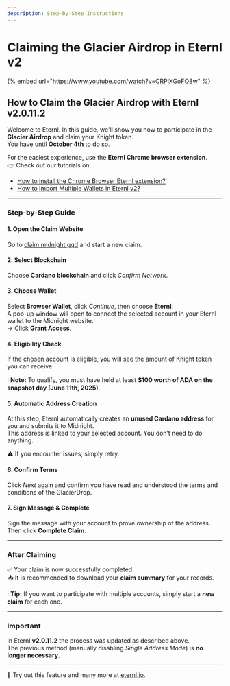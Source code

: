 ```yaml
---
description: Step-by-Step Instructions
---
```


# Claiming the Glacier Airdrop in Eternl v2

{% embed url="https://www.youtube.com/watch?v=CRPlXGoFO8w" %}

## How to Claim the Glacier Airdrop with Eternl v2.0.11.2

Welcome to Eternl. In this guide, we'll show you how to participate in the **Glacier Airdrop** and claim your Knight token.\
You have until **October 4th** to do so.

For the easiest experience, use the **Eternl Chrome browser extension**.\
👉 Check out our tutorials on:

* [How to install the Chrome Browser Eternl extension?](https://www.youtube.com/watch?v=TuIYDx2_0nA)
* [How to Import Multiple Wallets in Eternl v2?](https://www.youtube.com/watch?v=fXevC1U2OFg)

***

### Step-by-Step Guide

#### 1. Open the Claim Website

Go to [claim.midnight.ggd](https://claim.midnight.ggd) and start a new claim.

#### 2. Select Blockchain

Choose **Cardano blockchain** and click _Confirm Network_.

#### 3. Choose Wallet

Select **Browser Wallet**, click _Continue_, then choose **Eternl**.\
A pop-up window will open to connect the selected account in your Eternl wallet to the Midnight website.\
→ Click **Grant Access**.

#### 4. Eligibility Check

If the chosen account is eligible, you will see the amount of Knight token you can receive.

ℹ️ **Note:** To qualify, you must have held at least **$100 worth of ADA on the snapshot day (June 11th, 2025)**.

#### 5. Automatic Address Creation

At this step, Eternl automatically creates an **unused Cardano address** for you and submits it to Midnight.\
This address is linked to your selected account. You don’t need to do anything.

⚠️ If you encounter issues, simply retry.

#### 6. Confirm Terms

Click _Next_ again and confirm you have read and understood the terms and conditions of the GlacierDrop.

#### 7. Sign Message & Complete

Sign the message with your account to prove ownership of the address.\
Then click **Complete Claim**.

***

### After Claiming

✅ Your claim is now successfully completed.\
📥 It is recommended to download your **claim summary** for your records.

ℹ️ **Tip:** If you want to participate with multiple accounts, simply start a **new claim** for each one.

***

### Important

In Eternl **v2.0.11.2** the process was updated as described above.\
The previous method (manually disabling _Single Address Mode_) is **no longer necessary**.

***

🔗 Try out this feature and many more at [eternl.io](https://eternl.io).
